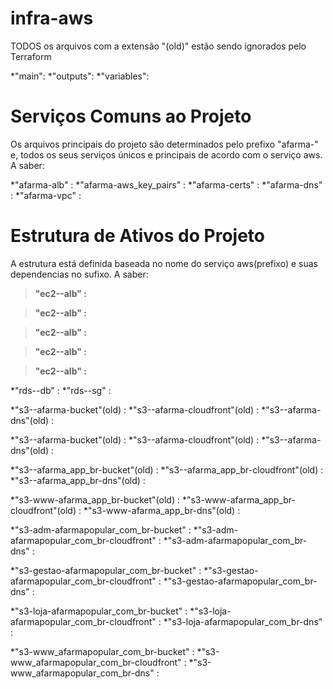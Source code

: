# infra-aws

TODOS os arquivos com a extensão "(old)" estão sendo ignorados pelo Terraform

*"main": 
*"outputs": 
*"variables": 


# Serviços Comuns ao Projeto

Os arquivos principais do projeto são determinados pelo prefixo "afarma-" e, todos os seus serviços únicos e principais de acordo com o serviço aws. A saber:

*"afarma-alb" :
*"afarma-aws_key_pairs" :
*"afarma-certs" :
*"afarma-dns" :
*"afarma-vpc" :

# Estrutura de Ativos do Projeto

A estrutura está definida baseada no nome do serviço aws(prefixo) e suas dependencias no sufixo. A saber:

> **"ec2--alb" :**

> **"ec2--alb" :**

> **"ec2--alb" :**

> **"ec2--alb" :**

> **"ec2--alb" :**

*"rds--db" :
*"rds--sg" :

*"s3--afarma-bucket"(old) :
*"s3--afarma-cloudfront"(old) :
*"s3--afarma-dns"(old) :

*"s3--afarma-bucket"(old) :
*"s3--afarma-cloudfront"(old) :
*"s3--afarma-dns"(old) :

*"s3--afarma_app_br-bucket"(old) :
*"s3--afarma_app_br-cloudfront"(old) :
*"s3--afarma_app_br-dns"(old) :

*"s3-www-afarma_app_br-bucket"(old) :
*"s3-www-afarma_app_br-cloudfront"(old) :
*"s3-www-afarma_app_br-dns"(old) :

*"s3-adm-afarmapopular_com_br-bucket" :
*"s3-adm-afarmapopular_com_br-cloudfront" :
*"s3-adm-afarmapopular_com_br-dns" :

*"s3-gestao-afarmapopular_com_br-bucket" :
*"s3-gestao-afarmapopular_com_br-cloudfront" :
*"s3-gestao-afarmapopular_com_br-dns" :

*"s3-loja-afarmapopular_com_br-bucket" :
*"s3-loja-afarmapopular_com_br-cloudfront" :
*"s3-loja-afarmapopular_com_br-dns" :

*"s3-www_afarmapopular_com_br-bucket" :
*"s3-www_afarmapopular_com_br-cloudfront" :
*"s3-www_afarmapopular_com_br-dns" :